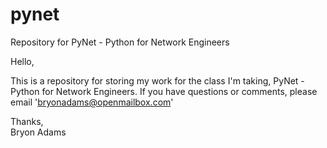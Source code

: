 # pynet
Repository for PyNet - Python for Network Engineers

Hello,

  This is a repository for storing my work for the class I'm taking, PyNet - Python for Network Engineers. If you have questions or comments, please email 'bryonadams@openmailbox.com'

Thanks,  
Bryon Adams
